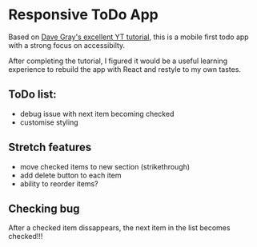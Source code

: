 # Responsive ToDo App

Based on [Dave Gray's excellent YT tutorial](https://youtu.be/y51Cv4wnsPw), this is a mobile first todo app with a strong focus on accessibilty.

After completing the tutorial, I figured it would be a useful learning experience to rebuild the app with React and restyle to my own tastes.

## ToDo list:

- debug issue with next item becoming checked
- customise styling

## Stretch features

- move checked items to new section (strikethrough)
- add delete button to each item
- ability to reorder items?

## Checking bug

After a checked item dissappears, the next item in the list becomes checked!!!

